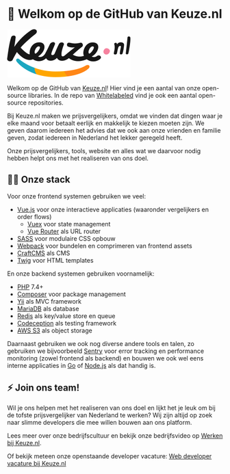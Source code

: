 # 👋  Welkom op de GitHub van Keuze.nl

![Keuze.nl logo](/profile/keuze-logo.svg)

Welkom op de GitHub van [Keuze.nl](https://www.keuze.nl/)! Hier vind je een aantal van onze open-source libraries. In de repo van [Whitelabeled](https://github.com/whitelabeled/) vind je ook een aantal open-source repositories.

Bij Keuze.nl maken we prijsvergelijkers, omdat we vinden dat dingen waar je elke maand voor betaalt eerlijk en makkelijk te kiezen moeten zijn. We geven daarom iedereen het advies dat we ook aan onze vrienden en familie geven, zodat iedereen in Nederland het lekker geregeld heeft.

Onze prijsvergelijkers, tools, website en alles wat we daarvoor nodig hebben helpt ons met het realiseren van ons doel. 

## 🧑‍💻 Onze stack

Voor onze frontend systemen gebruiken we veel:

- [Vue.js](https://vuejs.org/) voor onze interactieve applicaties (waaronder vergelijkers en order flows)
  - [Vuex](https://vuex.vuejs.org/) voor state management
  - [Vue Router](https://router.vuejs.org/) als URL router
- [SASS](https://sass-lang.com/) voor modulaire CSS opbouw
- [Webpack](https://webpack.js.org/) voor bundelen en comprimeren van frontend assets
- [CraftCMS](https://craftcms.com/) als CMS
- [Twig](https://twig.symfony.com/) voor HTML templates

En onze backend systemen gebruiken voornamelijk:

- [PHP](https://www.php.net/) 7.4+
- [Composer](https://getcomposer.org/) voor package management
- [Yii](https://www.yiiframework.com/) als MVC framework
- [MariaDB](https://mariadb.org/) als database
- [Redis](https://redis.com/) als key/value store en queue
- [Codeception](https://codeception.com/) als testing framework
- [AWS S3](https://aws.amazon.com/s3/) als object storage

Daarnaast gebruiken we ook nog diverse andere tools en talen, zo gebruiken we bijvoorbeeld [Sentry](https://sentry.io/welcome/) voor error tracking en performance monitoring (zowel frontend als backend) en bouwen we ook wel eens interne applicaties in [Go](https://go.dev/) of [Node.js](https://nodejs.org/en/) als dat handig is.

## ⚡️ Join ons team!

Wil je ons helpen met het realiseren van ons doel en lijkt het je leuk om bij de tofste prijsvergelijker van Nederland te werken? Wij zijn altijd op zoek naar slimme developers die mee willen bouwen aan ons platform.

Lees meer over onze bedrijfscultuur en bekijk onze bedrijfsvideo op [Werken bij Keuze.nl](https://www.keuze.nl/werken-bij).

Of bekijk meteen onze openstaande developer vacature: [Web developer vacature bij Keuze.nl](https://www.keuze.nl/over-ons/vacatures/web-developer)
